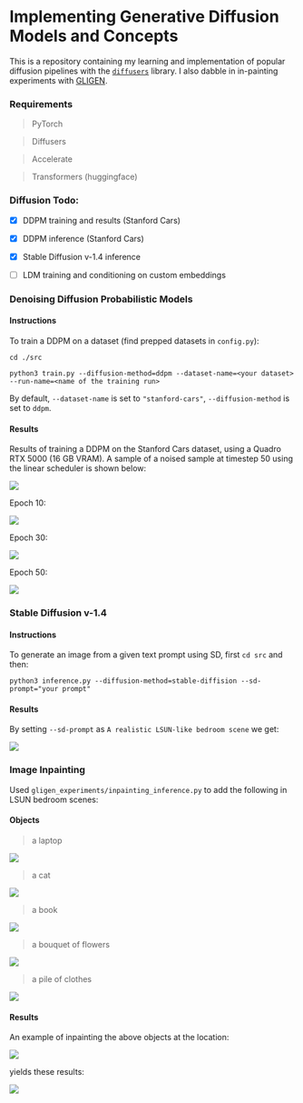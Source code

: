 # Implementing Generative Diffusion Models and Concepts
This is a repository containing my learning and implementation of popular diffusion pipelines with the 
<a href="https://huggingface.co/docs/diffusers/index">``diffusers``</a> library.
I also dabble in in-painting experiments with <a href="https://arxiv.org/pdf/2301.07093.pdf">GLIGEN</a>.

### Requirements
> PyTorch

> Diffusers

> Accelerate

> Transformers (huggingface)


### Diffusion Todo:
- [x] DDPM training and results (Stanford Cars)

- [x] DDPM inference (Stanford Cars) 

- [x] Stable Diffusion v-1.4 inference

- [ ] LDM training and conditioning on custom embeddings


### Denoising Diffusion Probabilistic Models
#### Instructions
To train a DDPM on a dataset (find prepped datasets in ``config.py``):

``
cd ./src
``

``
python3 train.py --diffusion-method=ddpm --dataset-name=<your dataset> --run-name=<name of the training run>
``

By default, ``--dataset-name`` is set to ``"stanford-cars"``, ``--diffusion-method`` is set to ``ddpm``.

#### Results
Results of training a DDPM on the Stanford Cars dataset, using a Quadro RTX 5000 (16 GB VRAM). A sample of a noised sample at timestep 50 
using the linear scheduler is shown below:

<img src="results/ddpm-stanford-cars/forward_process_noise_example.png">

Epoch 10:

<img src="results/ddpm-stanford-cars/evaluation_samples/eval_epoch_10.png">

Epoch 30:

<img src="results/ddpm-stanford-cars/evaluation_samples/eval_epoch_30.png">

Epoch 50:

<img src="results/ddpm-stanford-cars/evaluation_samples/eval_epoch_50.png">

### Stable Diffusion v-1.4
#### Instructions
To generate an image from a given text prompt using SD, first ``cd src`` and then:

``
python3 inference.py --diffusion-method=stable-diffision --sd-prompt="your prompt"
``

#### Results
By setting ``--sd-prompt`` as ``A realistic LSUN-like bedroom scene`` we get:

<img src="inference/lsun-bedroom-scenes/lsun-bedroom-scenes_1_4.png">

### Image Inpainting
Used ``gligen_experiments/inpainting_inference.py`` to add the following in LSUN bedroom scenes:

#### Objects
> a laptop
<img src="inference/inpainting-content/inpainting-content_laptop.png">

> a cat
<img src="inference/inpainting-content/inpainting-content_cat.png">

> a book
<img src="inference/inpainting-content/inpainting-content_book.png">

> a bouquet of flowers
<img src="inference/inpainting-content/inpainting-content_bouquet.png">

> a pile of clothes
<img src="inference/inpainting-content/inpainting-content_clothes.png">

#### Results
An example of inpainting the above objects at the location:

<img src="annotations/masks/lsun-bedroom-scenes_1_2.png">

yields these results:

<img src="gligen_inpainting/bedroom_2_results.png">
